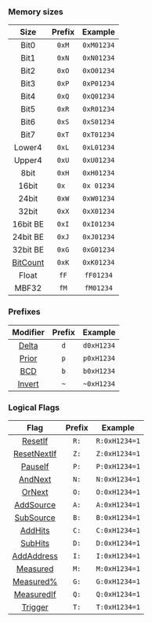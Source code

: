 ### Memory sizes

Size          | Prefix | Example   |
:------------:|:------:|:---------:|
Bit0          | `0xM`  | `0xM01234`
Bit1          | `0xN`  | `0xN01234`
Bit2          | `0xO`  | `0xO01234`
Bit3          | `0xP`  | `0xP01234`
Bit4          | `0xQ`  | `0xQ01234`
Bit5          | `0xR`  | `0xR01234`
Bit6          | `0xS`  | `0xS01234`
Bit7          | `0xT`  | `0xT01234`
Lower4        | `0xL`  | `0xL01234`
Upper4        | `0xU`  | `0xU01234`
8bit          | `0xH`  | `0xH01234`
16bit         | `0x `  | `0x 01234`
24bit         | `0xW`  | `0xW01234`
32bit         | `0xX`  | `0xX01234`
16bit BE      | `0xI`  | `0xI01234`
24bit BE      | `0xJ`  | `0xJ01234`
32bit BE      | `0xG`  | `0xG01234`
[BitCount](BitCount-Size) | `0xK`  | `0xK01234`
Float         | `fF`   | `fF01234`
MBF32         | `fM`   | `fM01234`

### Prefixes

Modifier | Prefix | Example |
:-------:|:------:|:-------:|
[Delta](Delta-Values) | `d` | `d0xH1234`
[Prior](Prior-Values) | `p` | `p0xH1234`
[BCD](Value-Definition#binary-coded-decimal) | `b` | `b0xH1234`
[Invert](Value-Definition#binary-inversion) | `~` | `~0xH1234`

### Logical Flags

Flag | Prefix | Example   |
:---:|:------:|:---------:|
[ResetIf](ResetIf-Flag) | `R:` | `R:0xH1234=1`
[ResetNextIf](ResetNextIf-Flag) | `Z:` | `Z:0xH1234=1`
[PauseIf](PauseIf-Flag) | `P:` | `P:0xH1234=1`
[AndNext](AndNext-and-OrNext-Flags) | `N:` | `N:0xH1234=1`
[OrNext](AndNext-and-OrNext-Flags) | `O:` | `O:0xH1234=1`
[AddSource](AddSource-Flag) | `A:` | `A:0xH1234=1`
[SubSource](SubSource-Flag) | `B:` | `B:0xH1234=1`
[AddHits](AddHits-and-SubHits-Flag) | `C:` | `C:0xH1234=1`
[SubHits](AddHits-and-SubHits-Flag) | `D:` | `D:0xH1234=1`
[AddAddress](AddAddress-Flag) | `I:` | `I:0xH1234=1`
[Measured](Measured-Flag) | `M:` | `M:0xH1234=1`
[Measured%](Measured-Flag) | `G:` | `G:0xH1234=1`
[MeasuredIf](Measured-Flag) | `Q:` | `Q:0xH1234=1`
[Trigger](Trigger-Flag) | `T:` | `T:0xH1234=1`
